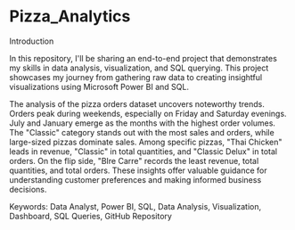 # Pizza_Analytics
Introduction

In this repository, I'll be sharing an end-to-end project that demonstrates my skills in data analysis, visualization, and SQL querying. This project showcases my journey from gathering raw data to creating insightful visualizations using Microsoft Power BI and SQL.

The analysis of the pizza orders dataset uncovers noteworthy trends. Orders peak during weekends, especially on Friday and Saturday evenings. July and January emerge as the months with the highest order volumes. The "Classic" category stands out with the most sales and orders, while large-sized pizzas dominate sales. Among specific pizzas, "Thai Chicken" leads in revenue, "Classic" in total quantities, and "Classic Delux" in total orders. On the flip side, "BIre Carre" records the least revenue, total quantities, and total orders. These insights offer valuable guidance for understanding customer preferences and making informed business decisions.

Keywords: Data Analyst, Power BI, SQL, Data Analysis, Visualization, Dashboard, SQL Queries, GitHub Repository
